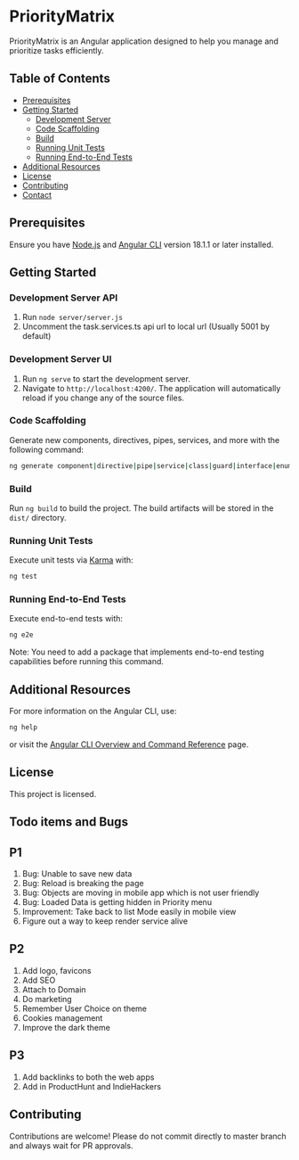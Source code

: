 # PriorityMatrix
PriorityMatrix is an Angular application designed to help you manage and prioritize tasks efficiently.

## Table of Contents

- [Prerequisites](#prerequisites)
- [Getting Started](#getting-started)
    - [Development Server](#development-server)
    - [Code Scaffolding](#code-scaffolding)
    - [Build](#build)
    - [Running Unit Tests](#running-unit-tests)
    - [Running End-to-End Tests](#running-end-to-end-tests)
- [Additional Resources](#additional-resources)
- [License](#license)
- [Contributing](#contributing)
- [Contact](#contact)

## Prerequisites

Ensure you have [Node.js](https://nodejs.org/) and [Angular CLI](https://angular.io/cli) version 18.1.1 or later installed.

## Getting Started

### Development Server API
1. Run `node server/server.js`
2. Uncomment the task.services.ts api url to local url (Usually 5001 by default)

### Development Server UI

1. Run `ng serve` to start the development server.
2. Navigate to `http://localhost:4200/`. The application will automatically reload if you change any of the source files.

### Code Scaffolding

Generate new components, directives, pipes, services, and more with the following command:
```sh
ng generate component|directive|pipe|service|class|guard|interface|enum|module <name>
```

### Build

Run `ng build` to build the project. The build artifacts will be stored in the `dist/` directory.

### Running Unit Tests

Execute unit tests via [Karma](https://karma-runner.github.io) with:
```sh
ng test
```

### Running End-to-End Tests

Execute end-to-end tests with:
```sh
ng e2e
```
Note: You need to add a package that implements end-to-end testing capabilities before running this command.

## Additional Resources

For more information on the Angular CLI, use:
```sh
ng help
```
or visit the [Angular CLI Overview and Command Reference](https://angular.dev/tools/cli) page.

## License

This project is licensed.

## Todo items and Bugs
P1
-------
1. Bug: Unable to save new data
2. Bug: Reload is breaking the page
3. Bug: Objects are moving in mobile app which is not user friendly
4. Bug: Loaded Data is getting hidden in Priority menu
5. Improvement: Take back to list Mode easily in mobile view
6. Figure out a way to keep render service alive

P2
-----
1. Add logo, favicons
2. Add SEO
3. Attach to Domain
4. Do marketing
5. Remember User Choice on theme
6. Cookies management
7. Improve the dark theme

P3
---------
1. Add backlinks to both the web apps
2. Add in ProductHunt and IndieHackers

## Contributing

Contributions are welcome! Please do not commit directly to master branch and always wait for PR approvals.
